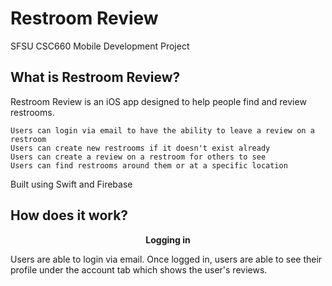 # Restroom Review
SFSU CSC660 Mobile Development Project


## What is Restroom Review?
Restroom Review is an iOS app designed to help people find and review restrooms.

    Users can login via email to have the ability to leave a review on a restroom
    Users can create new restrooms if it doesn't exist already
    Users can create a review on a restroom for others to see
    Users can find restrooms around them or at a specific location
    
Built using Swift and Firebase


## How does it work?
<p align="center">
    <b>Logging in</b>
</p>
Users are able to login via email. Once logged in, users are able to see their profile under the account tab which shows the user's reviews.
